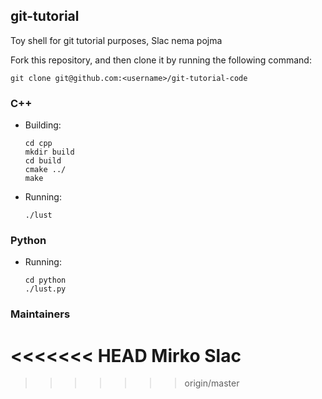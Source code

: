 ## git-tutorial
Toy shell for git tutorial purposes, Slac nema pojma

Fork this repository, and then clone it by running the following command:

    git clone git@github.com:<username>/git-tutorial-code

### C++
* Building:

      cd cpp
      mkdir build
      cd build
      cmake ../
      make

* Running:

      ./lust

### Python

* Running:

      cd python
      ./lust.py

### Maintainers

<<<<<<< HEAD
Mirko
Slac
=======
>>>>>>> origin/master

